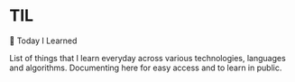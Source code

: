 # TIL

📝 Today I Learned

List of things that I learn everyday across various technologies, languages and algorithms. Documenting here for easy access and to learn in public.

